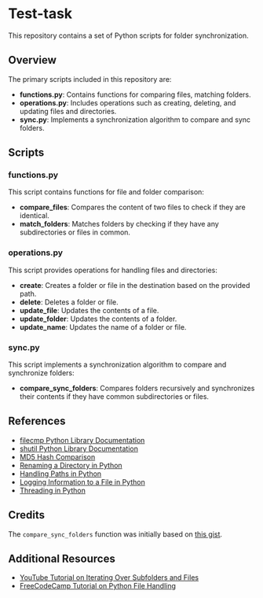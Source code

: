 # Test-task

This repository contains a set of Python scripts for folder synchronization.

## Overview

The primary scripts included in this repository are:

- **functions.py**: Contains functions for comparing files, matching folders.
- **operations.py**: Includes operations such as creating, deleting, and updating files and directories.
- **sync.py**: Implements a synchronization algorithm to compare and sync folders.

## Scripts

### functions.py

This script contains functions for file and folder comparison:

- **compare_files**: Compares the content of two files to check if they are identical.
- **match_folders**: Matches folders by checking if they have any subdirectories or files in common.

### operations.py

This script provides operations for handling files and directories:

- **create**: Creates a folder or file in the destination based on the provided path.
- **delete**: Deletes a folder or file.
- **update_file**: Updates the contents of a file.
- **update_folder**: Updates the contents of a folder.
- **update_name**: Updates the name of a folder or file.

### sync.py

This script implements a synchronization algorithm to compare and synchronize folders:

- **compare_sync_folders**: Compares folders recursively and synchronizes their contents if they have common subdirectories or files.

## References

- [filecmp Python Library Documentation](https://docs.python.org/3/library/filecmp.html)
- [shutil Python Library Documentation](https://docs.python.org/3/library/shutil.html)
- [MD5 Hash Comparison](https://stackoverflow.com/questions/36873485/compare-md5-hashes-of-two-files-in-python)
- [Renaming a Directory in Python](https://www.geeksforgeeks.org/python-os-rename-method/)
- [Handling Paths in Python](https://www.pythoncheatsheet.org/cheatsheet/file-directory-path)
- [Logging Information to a File in Python](https://blog.enterprisedna.co/python-write-to-file/)
- [Threading in Python](https://medium.com/greedygame-engineering/an-elegant-way-to-run-periodic-tasks-in-python-61b7c477b679)

## Credits

The `compare_sync_folders` function was initially based on [this gist](https://gist.github.com/pyrochlore/b754039446ef1583c258b4053cdaf2b4).

## Additional Resources

- [YouTube Tutorial on Iterating Over Subfolders and Files](https://www.youtube.com/watch?v=lMAT-ePTzgg)
- [FreeCodeCamp Tutorial on Python File Handling](https://www.freecodecamp.org/news/python-delete-file-how-to-remove-files-and-folders/#:~:text=The%20shutil%20module%20has%20a,rmtree()%20on%20that%20variable.)

